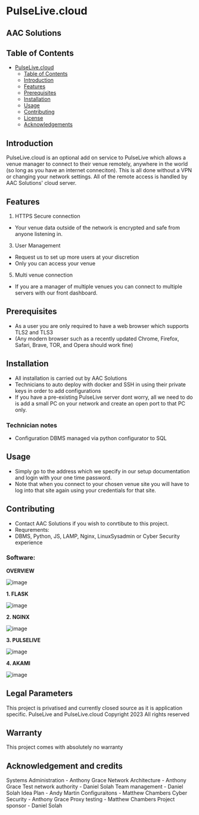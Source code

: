 # PulseLive.cloud

## AAC Solutions 

## Table of Contents
- [PulseLive.cloud](#project-title)
  - [Table of Contents](#table-of-contents)
  - [Introduction](#introduction)
  - [Features](#features)
  - [Prerequisites](#prerequisites)
  - [Installation](#installation)
  - [Usage](#usage)
  - [Contributing](#contributing)
  - [License](#license)
  - [Acknowledgements](#acknowledgements)

## Introduction
PulseLive.cloud is an optional add on service to PulseLive which allows a venue manager to connect to their venue remotely, anywhere in the world (so long as you have an internet conneciton). 
This is all done without a VPN or changing your network settings. All of the remote access is handled by AAC Solutions' cloud server. 

## Features
1. HTTPS Secure connection
- Your venue data outside of the network is encrypted and safe from anyone listening in. 
3. User Management
- Request us to set up more users at your discretion
- Only you can access your venue 
5. Multi venue connection
- If you are a manager of multiple venues you can connect to multiple servers with our front dashboard.

## Prerequisites
- As a user you are only required to have a web browser which supports TLS2 and TLS3
- (Any modern browser such as a recently updated Chrome, Firefox, Safari, Brave, TOR, and Opera should work fine) 

## Installation
- All installation is carried out by AAC Solutions
- Technicians to auto deploy with docker and SSH in using their private keys in order to add configurations
- If you have a pre-existing PulseLive server dont worry, all we need to do is add a small PC on your network and create an open port to that PC only.

### Technician notes 
- Configuration DBMS managed via python configurator to SQL

## Usage
- Simply go to the address which we specify in our setup documentation and login with your one time password.
- Note that when you connect to your chosen venue site you will have to log into that site again using your credentials for that site. 

## Contributing
- Contact AAC Solutions if you wish to conrtibute to this project.
- Requrements:
- DBMS, Python, JS, LAMP, Nginx, LinuxSysadmin or Cyber Security experience 

### Software: 

**OVERVIEW**

![image](https://github.com/aacsolutions-anthony/pulselivecloud/assets/131961269/34e6d07a-0250-492a-b0d3-2b00edfd14ba)


**1. FLASK**

![image](https://github.com/aacsolutions-anthony/pulselivecloud/assets/131961269/54f3cd9a-8db1-45f4-82c2-d1260443b128)

**2. NGINX**

![image](https://github.com/aacsolutions-anthony/pulselivecloud/assets/131961269/f0ed763f-42b5-468d-8988-467910cc9f82)

**3. PULSELIVE**

![image](https://github.com/aacsolutions-anthony/pulselivecloud/assets/131961269/fa40bdca-1c5b-400b-abc6-0940dcdb056e)

**4. AKAMI**

![image](https://github.com/aacsolutions-anthony/pulselivecloud/assets/131961269/e7410c9a-39ad-4354-ae07-1ad43b8ddd2d)


## Legal Parameters 
This project is privatised and currently closed source as it is application specific. 
PulseLive and PulseLive.cloud Copyright 2023 All rights reserved 

## Warranty 

This project comes with absolutely no warranty 

## Acknowledgement and credits 

Systems Administration - Anthony Grace 
Network Architecture - Anthony Grace
Test network authority - Daniel Solah
Team management - Daniel Solah
Idea Plan - Andy Martin
Configuraitons - Matthew Chambers
Cyber Security - Anthony Grace 
Proxy testing - Matthew Chambers
Project sponsor - Daniel Solah 


